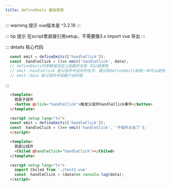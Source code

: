 ```yaml
---
title: defineEmits 基础使用
---
```


::: warning 提示
  vue版本是 ^3.2.19
:::

::: tip 提示
  在script里直接引用setup，不需要像3.x import vue 导出
:::

::: details 核心代码
  ``` js
    const emit = defineEmits(['handleClick']);
    const  handleClick = ()=> emit('handleClick', data);
    // defineEmits的参数是自定义函数的名称 可以随便取
    // emit：handleClick 是父组件中监听的名字，建议和defineEmits取值一样可以避免方法多了之后混淆。
    // emit：data 是父组件中函数介绍的值
  ```
:::

``` html {2,7,8}
  <template>
    我是子组件
    <button @click="handleClick">触发父组件handleClick事件</button>
  </template>

  <script setup lang="ts">
  const emit = defineEmits(['handleClick']);
  const  handleClick = ()=> emit('handleClick', '子组件点击了');
  </script>
```

``` html {2}
  <template>
    我是父组件
    <Chiled @handleClick="handleClick"></Chiled>
  </template>

  <script setup lang="ts">
    import Chiled from './test1.vue'
    const  handleClick = (data)=> console.log(data);
  </script>
```